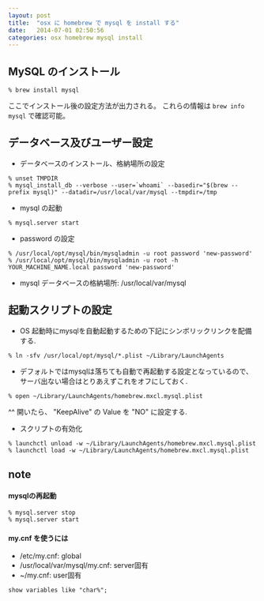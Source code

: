 ```yaml
---
layout: post
title:  "osx に homebrew で mysql を install する"
date:   2014-07-01 02:50:56
categories: osx homebrew mysql install
---
```


## MySQL のインストール

```
% brew install mysql
```

ここでインストール後の設定方法が出力される。
これらの情報は `brew info mysql` で確認可能。

## データベース及びユーザー設定

* データベースのインストール、格納場所の設定

```
% unset TMPDIR
% mysql_install_db --verbose --user=`whoami` --basedir="$(brew --prefix mysql)" --datadir=/usr/local/var/mysql --tmpdir=/tmp
```

* mysql の起動

```
% mysql.server start
```

* password の設定

```
% /usr/local/opt/mysql/bin/mysqladmin -u root password 'new-password'
% /usr/local/opt/mysql/bin/mysqladmin -u root -h YOUR_MACHINE_NAME.local password 'new-password'
```

* mysql データベースの格納場所: /usr/local/var/mysql

## 起動スクリプトの設定

* OS 起動時にmysqlを自動起動するための下記にシンボリックリンクを配備する.

```
% ln -sfv /usr/local/opt/mysql/*.plist ~/Library/LaunchAgents
```

* デフォルトではmysqlは落ちても自動で再起動する設定となっているので、サーバ出ない場合はとりあえずこれをオフにしておく.

```
% open ~/Library/LaunchAgents/homebrew.mxcl.mysql.plist
```

^^ 開いたら、 "KeepAlive" の Value を "NO" に設定する.

* スクリプトの有効化
```
% launchctl unload -w ~/Library/LaunchAgents/homebrew.mxcl.mysql.plist
% launchctl load -w ~/Library/LaunchAgents/homebrew.mxcl.mysql.plist
```

## note

#### mysqlの再起動

```
% mysql.server stop
% mysql.server start
```

#### my.cnf を使うには

* /etc/my.cnf: global
* /usr/local/var/mysql/my.cnf: server固有
* ~/my.cnf: user固有

```
show variables like "char%";
```
